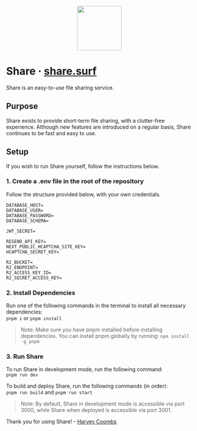 <p align="center"><img src="https://share.surf/images/icon.png" width="120" /></p>

# Share &middot; [share.surf](https://share.surf/)

Share is an easy-to-use file sharing service.

## Purpose
Share exists to provide short-term file sharing, with a clutter-free experience. Although new features are introduced on a regular basis, Share continues to be fast and easy to use.

## Setup
If you wish to run Share yourself, follow the instructions below.

### 1. Create a .env file in the root of the repository
Follow the structure provided below, with your own credentials.
```
DATABASE_HOST=
DATABASE_USER=
DATABASE_PASSWORD=
DATABASE_SCHEMA=

JWT_SECRET=

RESEND_API_KEY=
NEXT_PUBLIC_HCAPTCHA_SITE_KEY=
HCAPTCHA_SECRET_KEY=

R2_BUCKET=
R2_ENDPOINT=
R2_ACCESS_KEY_ID=
R2_SECRET_ACCESS_KEY=
```

### 2. Install Dependencies
Run one of the following commands in the terminal to install all necessary dependencies:
<br/>
```pnpm i``` or ```pnpm install```

> Note: Make sure you have pnpm installed before installing dependencies. You can install pnpm globally by running: `npm install -g pnpm`

### 3. Run Share
To run Share in development mode, run the following command:
<br/>
```pnpm run dev```

To build and deploy Share, run the following commands (in order):
<br/>
```pnpm run build``` and ```pnpm run start```

> Note: By default, Share in development mode is accessible via port 3000, while Share when deployed is accessible via port 3001.

Thank you for using Share! - [Harvey Coombs](https://harveycoombs.com/)

